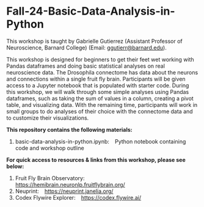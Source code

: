 # Fall-24-Basic-Data-Analysis-in-Python

This workshop is taught by Gabrielle Gutierrez (Assistant Professor of Neuroscience, Barnard College) (Email: ggutierr@barnard.edu).

This workshop is designed for beginners to get their feet wet working with Pandas dataframes and doing basic statistical analyses on real neuroscience data. The Drosophila connectome has data about the neurons and connections within a single fruit fly brain. Participants will be given access to a Jupyter notebook that is populated with starter code. During this workshop, we will walk through some simple analyses using Pandas dataframes, such as taking the sum of values in a column, creating a pivot table, and visualizing data. With the remaining time, participants will work in small groups to do analyses of their choice with the connectome data and to customize their visualizations.

**This repository contains the following materials:**
  1. basic-data-analysis-in-python.ipynb: &ensp; Python notebook containing code and workshop outline

**For quick access to resources & links from this workshop, please see below:**
  1. Fruit Fly Brain Observatory: &ensp; https://hemibrain.neuronlp.fruitflybrain.org/ 
  2. Neuprint: &ensp; https://neuprint.janelia.org/
  3. Codex Flywire Explorer: &ensp; https://codex.flywire.ai/
